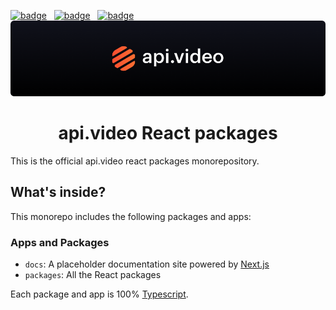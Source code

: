[![badge](https://img.shields.io/twitter/follow/api_video?style=social)](https://twitter.com/intent/follow?screen_name=api_video) &nbsp; [![badge](https://img.shields.io/github/stars/apivideo/api.video-react-player?style=social)](https://github.com/apivideo/api.video-react-player) &nbsp; [![badge](https://img.shields.io/discourse/topics?server=https%3A%2F%2Fcommunity.api.video)](https://community.api.video)
![](https://github.com/apivideo/API_OAS_file/blob/master/apivideo_banner.png)
<h1 align="center">api.video React packages</h1>

This is the official api.video react packages monorepository.

## What's inside?

This monorepo includes the following packages and apps:

### Apps and Packages

- `docs`: A placeholder documentation site powered by [Next.js](https://nextjs.org)
- `packages`: All the React packages

Each package and app is 100% [Typescript](https://www.typescriptlang.org/).
